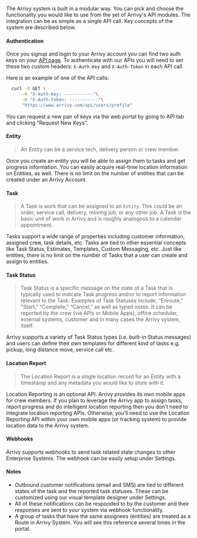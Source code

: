 The Arrivy system is built in a modular way. You can pick and choose the functionality you would like to use from the set of Arrivy's API modules. The integration can be as simple as a single API call. Key concepts of the system are described below.

#### Authentication
Once you signup and login to your Arrivy account you can find two auth keys on your [API page](http://www.arrivy.com/api_info). To authenticate with our APIs you will need to set these two custom headers: `X-Auth-Key` and `X-Auth-Token` in each API call.

Here is an example of one of the API calls:

```sh
  curl -X GET \
      -H "X-Auth-Key: -----------"\
      -H "X-Auth-Token: -----------"\
      "https://www.arrivy.com/api/users/profile"
  ```
You can request a new pair of keys via the web portal by going to API tab and clicking "Request New Keys".
#### Entity

> An Entity can be a service tech, delivery person or crew member.

Once you create an entity you will be able to assign them to tasks and get progress information. You can easily acquire real-time location information on Entities, as well. There is no limit on the number of entities that can be created under an Arrivy Account.


#### Task

> A Task is work that can be assigned to an `Entity`. This could be an order, service call, delivery, moving job, or any other job. A Task is the basic unit of work in Arrivy and is roughly analogous to a calendar appointment.

Tasks support a wide range of properties including customer information, assigned crew, task details, etc. Tasks are tied to other essential concepts like Task Status, Estimates, Templates, Custom Messaging, etc. Just like entities, there is no limit on the number of Tasks that a user can create and assign to entities.

#### Task Status

> Task Status is a specific message on the state of a Task that is typically used to indicate Task progress and/or to report information relevant to the Task. Examples of Task Statuses include, “Enroute,” “Start,” “Complete,” “Cancel,” as well as typed notes. It can be reported by the crew (via APIs or Mobile Apps), office scheduler, external systems, customer and in many cases the Arrivy system, itself.

Arrivy supports a variety of Task Status types (i.e. built-in Status messages) and users can define their own templates for different kind of tasks e.g. pickup, long distance move, service call etc.

#### Location Report

> The Location Report is a single location record for an Entity with a timestamp and any metadata you would like to store with it.

Location Reporting is an optional API. Arrivy provides its own mobile apps for crew members. If you plan to leverage the Arrivy app to assign tasks, report progress and do intelligent location reporting then you don't need to integrate location reporting APIs. Otherwise, you’ll need to use the Location Reporting API within your own mobile apps (or tracking system) to provide location data to the Arrivy system.

#### Webhooks

Arrivy supports webhooks to send task related state changes to other Enterprise Systems. The webhook can be easily setup under Settings.

#### Notes

* Outbound customer notifications (email and SMS) are tied to different states of the task and the reported task statuses. These can be customized using our visual template designer under Settings. 
* All of these notifications can be responded to by the customer and their responses are sent to your system via webhook functionality.
* A group of tasks that have the same assignees (entities) are treated as a Route in Arrivy System. You will see this reference several times in the portal.
